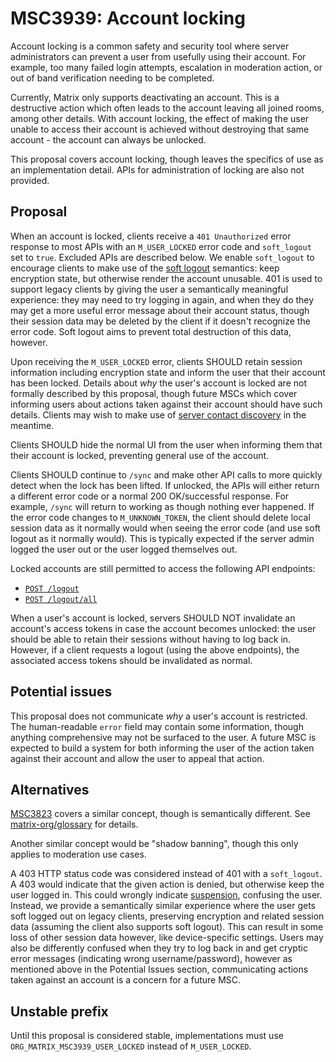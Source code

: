 # MSC3939: Account locking

Account locking is a common safety and security tool where server administrators
can prevent a user from usefully using their account. For example, too many failed
login attempts, escalation in moderation action, or out of band verification
needing to be completed.

Currently, Matrix only supports deactivating an account. This is a destructive
action which often leads to the account leaving all joined rooms, among other
details. With account locking, the effect of making the user unable to access
their account is achieved without destroying that same account - the account
can always be unlocked.

This proposal covers account locking, though leaves the specifics of use as an
implementation detail. APIs for administration of locking are also not provided.

## Proposal

When an account is locked, clients receive a `401 Unauthorized` error response
to most APIs with an `M_USER_LOCKED` error code and `soft_logout` set to `true`.
Excluded APIs are described below. We enable `soft_logout` to encourage clients
to make use of the [soft logout](https://spec.matrix.org/v1.9/client-server-api/#soft-logout)
semantics: keep encryption state, but otherwise render the account unusable. 401
is used to support legacy clients by giving the user a semantically meaningful
experience: they may need to try logging in again, and when they do they may get
a more useful error message about their account status, though their session data
may be deleted by the client if it doesn't recognize the error code. Soft logout
aims to prevent total destruction of this data, however.

Upon receiving the `M_USER_LOCKED` error, clients SHOULD retain session information
including encryption state and inform the user that their account has been locked.
Details about *why* the user's account is locked are not formally described by
this proposal, though future MSCs which cover informing users about actions taken
against their account should have such details. Clients may wish to make use of
[server contact discovery](https://spec.matrix.org/v1.10/client-server-api/#getwell-knownmatrixsupport)
in the meantime.

Clients SHOULD hide the normal UI from the user when informing them that their
account is locked, preventing general use of the account.

Clients SHOULD continue to `/sync` and make other API calls to more quickly detect
when the lock has been lifted. If unlocked, the APIs will either return a different
error code or a normal 200 OK/successful response. For example, `/sync` will return
to working as though nothing ever happened. If the error code changes to
`M_UNKNOWN_TOKEN`, the client should delete local session data as it normally
would when seeing the error code (and use soft logout as it normally would). This
is typically expected if the server admin logged the user out or the user logged
themselves out.

Locked accounts are still permitted to access the following API endpoints:

* [`POST /logout`](https://spec.matrix.org/v1.9/client-server-api/#post_matrixclientv3logout)
* [`POST /logout/all`](https://spec.matrix.org/v1.9/client-server-api/#post_matrixclientv3logoutall)

When a user's account is locked, servers SHOULD NOT invalidate an account's access tokens in case the account becomes
unlocked: the user should be able to retain their sessions without having to log
back in. However, if a client requests a logout (using the above endpoints), the
associated access tokens should be invalidated as normal.

## Potential issues

This proposal does not communicate *why* a user's account is restricted. The human-readable `error`
field may contain some information, though anything comprehensive may not be surfaced to the user.
A future MSC is expected to build a system for both informing the user of the action taken against
their account and allow the user to appeal that action.

## Alternatives

[MSC3823](https://github.com/matrix-org/matrix-spec-proposals/pull/3823) covers
a similar concept, though is semantically different. See [matrix-org/glossary](https://github.com/matrix-org/glossary)
for details.

Another similar concept would be "shadow banning", though this only applies to
moderation use cases.

A 403 HTTP status code was considered instead of 401 with a `soft_logout`. A 403
would indicate that the given action is denied, but otherwise keep the user logged
in. This could wrongly indicate [suspension](https://github.com/matrix-org/matrix-spec-proposals/pull/3823),
confusing the user. Instead, we provide a semantically similar experience where
the user gets soft logged out on legacy clients, preserving encryption and related
session data (assuming the client also supports soft logout). This can result in
some loss of other session data however, like device-specific settings. Users may
also be differently confused when they try to log back in and get cryptic error
messages (indicating wrong username/password), however as mentioned above in the
Potential Issues section, communicating actions taken against an account is a
concern for a future MSC.

## Unstable prefix

Until this proposal is considered stable, implementations must use
`ORG_MATRIX_MSC3939_USER_LOCKED` instead of `M_USER_LOCKED`.

